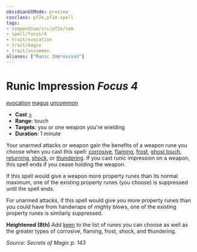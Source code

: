 ```yaml
---
obsidianUIMode: preview
cssclass: pf2e,pf2e-spell
tags:
- compendium/src/pf2e/som
- spell/focus/4
- trait/evocation
- trait/magus
- trait/uncommon
aliases: ["Runic Impression"]
---
```

# Runic Impression *Focus 4*   
[evocation](evocation.md "Evocation School Trait")  [magus](Reference/Rules/Traits/magus-som.md "Magus Class Trait")  [uncommon](uncommon.md "Uncommon Rarity Trait")  

- **Cast** [>](chapter-9-playing-the-game.md#Actions "Single Action") 
- **Range**: touch
- **Targets**: you or one weapon you're wielding
- **Duration**: 1 minute

Your unarmed attacks or weapon gain the benefits of a weapon rune you choose when you cast this spell: [corrosive](corrosive.md), [flaming](flaming.md), [frost](frost.md), [ghost touch](ghost-touch.md), [returning](returning.md), [shock](shock.md), or [thundering](thundering.md). If you cast runic impression on a weapon, this spell ends if you cease holding the weapon.

If this spell would give a weapon more property runes than its normal maximum, one of the existing property runes (you choose) is suppressed until the spell ends.

For unarmed attacks, if this spell would give you more property runes than you could have from handwraps of mighty blows, one of the existing property runes is similarly suppressed.

**Heightened (8th)** Add [keen](keen.md) to the list of runes you can choose as well as the greater types of corrosive, flaming, frost, shock, and thundering.

*Source: Secrets of Magic p. 143*